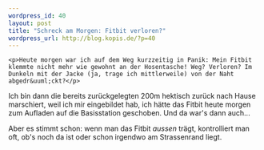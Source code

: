 ```yaml
--- 
wordpress_id: 40
layout: post
title: "Schreck am Morgen: Fitbit verloren?"
wordpress_url: http://blog.kopis.de/?p=40
---
```


    <p>Heute morgen war ich auf dem Weg kurzzeitig in Panik: Mein Fitbit klemmte nicht mehr wie gewohnt an der Hosentasche! Weg? Verloren? Im Dunkeln mit der Jacke (ja, trage ich mittlerweile) von der Naht abgedr&uuml;ckt?</p>
<p>Ich bin dann die bereits zur&uuml;ckgelegten 200m hektisch zur&uuml;ck nach Hause marschiert, weil ich mir eingebildet hab, ich h&auml;tte das Fitbit heute morgen zum Aufladen auf die Basisstation geschoben. Und da war's dann auch...</p>
<p>Aber es stimmt schon: wenn man das Fitbit <em>aussen</em> tr&auml;gt, kontrolliert man oft, ob's noch da ist oder schon irgendwo am Strassenrand liegt.</p>
  

